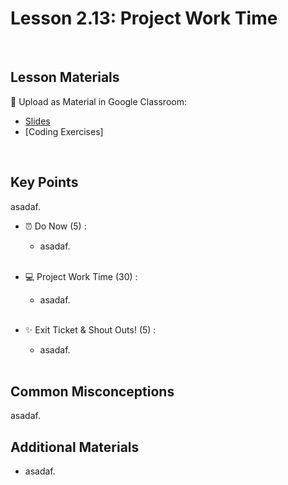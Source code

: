 # Lesson 2.13: Project Work Time

<br>

## Lesson Materials

📖 Upload as Material in Google Classroom:
- [Slides](https://docs.google.com/presentation/d/1GuiqBSeFStW9mQuiBbAUsn9JFHbIEt-6KvIjnpm109M/edit?usp=sharing)
- [Coding Exercises]

<br>

## Key Points
asadaf.

- ⏰ Do Now (5) : 
    -  asadaf. <br><br>

- 💻 Project Work Time (30) : 
    - asadaf. <br><br>

- ✨ Exit Ticket & Shout Outs! (5) : 
    - asadaf. <br><br>


## Common Misconceptions
asadaf.


## Additional Materials
- asadaf.
